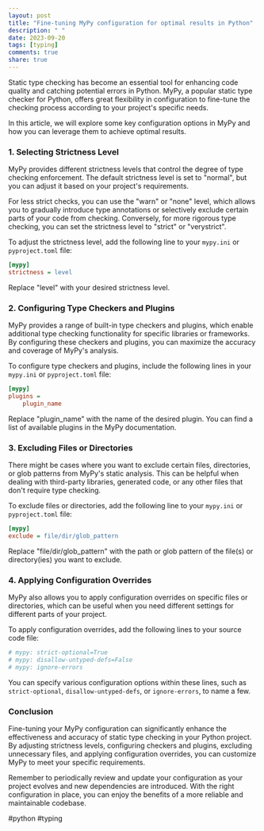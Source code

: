 ```yaml
---
layout: post
title: "Fine-tuning MyPy configuration for optimal results in Python"
description: " "
date: 2023-09-20
tags: [typing]
comments: true
share: true
---
```


Static type checking has become an essential tool for enhancing code quality and catching potential errors in Python. MyPy, a popular static type checker for Python, offers great flexibility in configuration to fine-tune the checking process according to your project's specific needs.

In this article, we will explore some key configuration options in MyPy and how you can leverage them to achieve optimal results.

### 1. Selecting Strictness Level

MyPy provides different strictness levels that control the degree of type checking enforcement. The default strictness level is set to "normal", but you can adjust it based on your project's requirements.

For less strict checks, you can use the "warn" or "none" level, which allows you to gradually introduce type annotations or selectively exclude certain parts of your code from checking. Conversely, for more rigorous type checking, you can set the strictness level to "strict" or "verystrict".

To adjust the strictness level, add the following line to your `mypy.ini` or `pyproject.toml` file:

```ini
[mypy]
strictness = level
```

Replace "level" with your desired strictness level.

### 2. Configuring Type Checkers and Plugins

MyPy provides a range of built-in type checkers and plugins, which enable additional type checking functionality for specific libraries or frameworks. By configuring these checkers and plugins, you can maximize the accuracy and coverage of MyPy's analysis.

To configure type checkers and plugins, include the following lines in your `mypy.ini` or `pyproject.toml` file:

```ini
[mypy]
plugins =
    plugin_name
```

Replace "plugin_name" with the name of the desired plugin. You can find a list of available plugins in the MyPy documentation.

### 3. Excluding Files or Directories

There might be cases where you want to exclude certain files, directories, or glob patterns from MyPy's static analysis. This can be helpful when dealing with third-party libraries, generated code, or any other files that don't require type checking.

To exclude files or directories, add the following line to your `mypy.ini` or `pyproject.toml` file:

```ini
[mypy]
exclude = file/dir/glob_pattern
```

Replace "file/dir/glob_pattern" with the path or glob pattern of the file(s) or directory(ies) you want to exclude.

### 4. Applying Configuration Overrides

MyPy also allows you to apply configuration overrides on specific files or directories, which can be useful when you need different settings for different parts of your project.

To apply configuration overrides, add the following lines to your source code file:

```python
# mypy: strict-optional=True
# mypy: disallow-untyped-defs=False
# mypy: ignore-errors
```

You can specify various configuration options within these lines, such as `strict-optional`, `disallow-untyped-defs`, or `ignore-errors`, to name a few.

### Conclusion

Fine-tuning your MyPy configuration can significantly enhance the effectiveness and accuracy of static type checking in your Python project. By adjusting strictness levels, configuring checkers and plugins, excluding unnecessary files, and applying configuration overrides, you can customize MyPy to meet your specific requirements.

Remember to periodically review and update your configuration as your project evolves and new dependencies are introduced. With the right configuration in place, you can enjoy the benefits of a more reliable and maintainable codebase.

#python #typing
